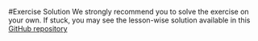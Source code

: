 #Exercise Solution
We strongly recommend you to solve the exercise on your own. If stuck, you may see the lesson-wise solution available in this [GitHub repository](https://github.com/udacity/nd9991-c2-Infrastructure-as-Code-v1-Exercises_Solution)